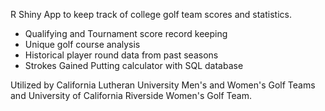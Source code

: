 R Shiny App to keep track of college golf team scores and statistics.

- Qualifying and Tournament score record keeping 
- Unique golf course analysis
- Historical player round data from past seasons
- Strokes Gained Putting calculator with SQL database

Utilized by California Lutheran University Men's and Women's Golf Teams and University of California Riverside Women's Golf Team.





